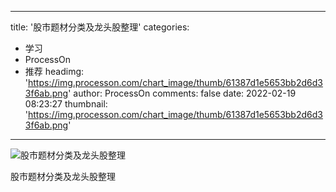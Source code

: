 
---
title: '股市题材分类及龙头股整理'
categories: 
 - 学习
 - ProcessOn
 - 推荐
headimg: 'https://img.processon.com/chart_image/thumb/61387d1e5653bb2d6d33f6ab.png'
author: ProcessOn
comments: false
date: 2022-02-19 08:23:27
thumbnail: 'https://img.processon.com/chart_image/thumb/61387d1e5653bb2d6d33f6ab.png'
---

<div>   
<img class="thumb" alt="股市题材分类及龙头股整理" src="https://img.processon.com/chart_image/thumb/61387d1e5653bb2d6d33f6ab.png" referrerpolicy="no-referrer">
<p>股市题材分类及龙头股整理</p>  
</div>
            